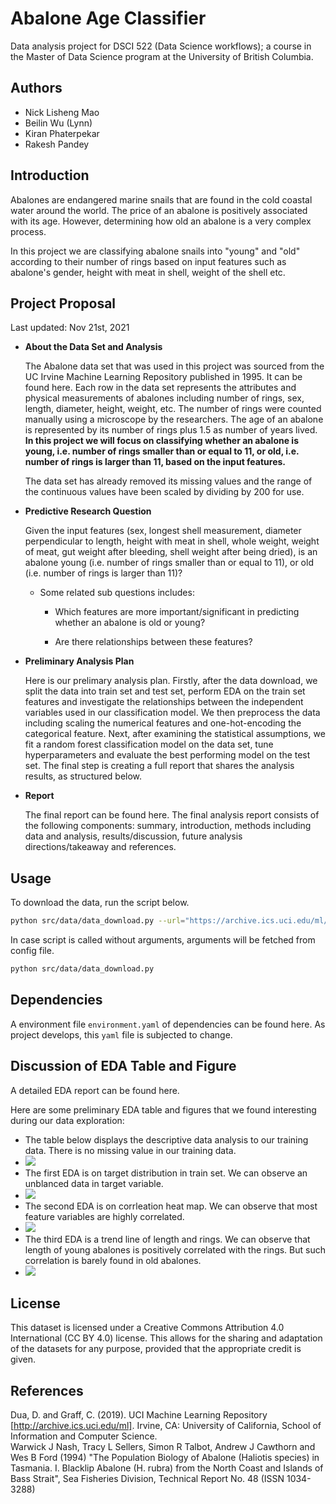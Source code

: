 # Abalone Age Classifier

Data analysis project for DSCI 522 (Data Science workflows); a course in the Master of Data Science program at the University of British Columbia.

## Authors

-   Nick Lisheng Mao
-   Beilin Wu (Lynn)
-   Kiran Phaterpekar
-   Rakesh Pandey

## Introduction

Abalones are endangered marine snails that are found in the cold coastal water around the world. The price of an abalone is positively associated with its age. However, determining how old an abalone is a very complex process.

In this project we are classifying abalone snails into "young" and "old" according to their number of rings based on input features such as abalone's gender, height with meat in shell, weight of the shell etc.

## Project Proposal

Last updated: Nov 21st, 2021

-   **About the Data Set and Analysis**

    The Abalone data set that was used in this project was sourced from the UC
    Irvine Machine Learning Repository published in 1995. It can be
    found here. Each row in
    the data set represents the attributes and physical measurements of
    abalones including number of rings, sex, length, diameter, height, weight,
    etc. The number of rings were
    counted manually using a microscope by the researchers. The age of an abalone is represented by its number of
    rings plus 1.5 as number of years lived. **In this project we will focus on
    classifying whether an abalone is young, i.e. number of rings
    smaller than or equal to 11, or old, i.e. number of rings is larger
    than 11, based on the input features.**

    The data set has already
    removed its missing values and the range of the continuous values
    have been scaled by dividing by 200 for use.

-   **Predictive Research Question**

    Given the input features (sex, longest shell measurement,
    diameter perpendicular to length, height with meat in shell, whole
    weight, weight of meat, gut weight after bleeding, shell weight
    after being dried), is an abalone young (i.e. number of rings smaller
    than or equal to 11), or old (i.e. number of rings is larger than 11)?

    -   Some related sub questions includes:

        -   Which features are more important/significant in predicting whether an abalone is old or young?

        -   Are there relationships between these features?

-   **Preliminary Analysis Plan**

    Here is our prelimary analysis plan. Firstly, after the data download, we split the data into train set and test set, perform EDA on the train set features and investigate the relationships between the independent variables used in our classification model. We then preprocess the data including scaling the numerical features and one-hot-encoding the categorical feature. Next, after examining the statistical assumptions, we fit a random forest classification model on the data set, tune hyperparameters and evaluate the best performing model on the test set. The final step is creating a full report that shares the analysis results, as structured below.

-   **Report**

    The final report can be found here. The final analysis report consists of the following components: summary, introduction, methods including data and analysis, results/discussion, future analysis directions/takeaway and references.

## Usage

To download the data, run the script below.

```bash
python src/data/data_download.py --url="https://archive.ics.uci.edu/ml/machine-learning-databases/abalone/abalone.data" --outputfile="data/raw/abalone.data"
```

In case script is called without arguments, arguments will be fetched from config file.

```bash
python src/data/data_download.py
```

## Dependencies

A environment file `environment.yaml` of dependencies can be found here. As project develops, this `yaml` file is subjected to change.

## Discussion of EDA Table and Figure

A detailed EDA report can be found here.

Here are some preliminary EDA table and figures that we found interesting during our data exploration:

-   The table below displays the descriptive data analysis to our training data. There is no missing value in our training data.
-   ![](https://github.com/lynnwbl/abalone_age_classification/blob/main/src/eda/summary_table_update.png)
-   The first EDA is on target distribution in train set. We can observe an unblanced data in target variable.
-   ![](https://github.com/lynnwbl/abalone_age_classification/blob/main/src/eda/target_viz_update.png)
-   The second EDA is on corrleation heat map. We can observe that most feature variables are highly correlated.
-   ![](https://github.com/lynnwbl/abalone_age_classification/blob/main/src/eda/corr_viz_update.png)
-   The third EDA is a trend line of length and rings. We can observe that length of young abalones is positively correlated with the rings. But such correlation is barely found in old abalones.
-   ![](https://github.com/kphaterp/abalone_age_classification/blob/main/src/eda/length_reg_viz.png)

## License

This dataset is licensed under a Creative Commons Attribution 4.0 International (CC BY 4.0) license. This allows for the sharing and adaptation of the datasets for any purpose, provided that the appropriate credit is given.

## References

Dua, D. and Graff, C. (2019). UCI Machine Learning Repository [http://archive.ics.uci.edu/ml]. Irvine, CA: University of California, School of Information and Computer Science.\
Warwick J Nash, Tracy L Sellers, Simon R Talbot, Andrew J Cawthorn and Wes B Ford (1994) "The Population Biology of Abalone (Haliotis species) in Tasmania. I. Blacklip Abalone (H. rubra) from the North Coast and Islands of Bass Strait", Sea Fisheries Division, Technical Report No. 48 (ISSN 1034-3288)
